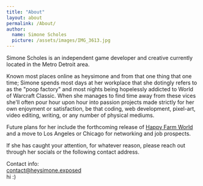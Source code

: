 ```yaml
---
title: "About"
layout: about
permalink: /About/
author:
  name: Simone Scholes
  picture: /assets/images/IMG_3613.jpg
---
```


Simone Scholes is an independent game developer and creative currently located in the Metro Detroit area.

Known most places online as heysimone and from that one thing that one time; Simone spends most days at her workplace that she dotingly refers to as the "poop factory" and most nights being hopelessly addicted to World of Warcraft Classic. When she manages to find time away from these vices she'll often pour hour upon hour into passion projects made strictly for her own enjoyment or satisfaction, be that coding, web development, pixel-art, video editing, writing, or any number of physical mediums.

Future plans for her include the forthcoming release of [Happy Farm World](/HappyFarmWorld/) and a move to Los Angeles or Chicago for networking and job prospects.

If she has caught your attention, for whatever reason, please reach out through her socials or the following contact address.

Contact info:  
[contact@heysimone.exposed](mailto:contact@heysimone.exposed)  
hi :)

